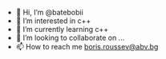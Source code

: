 - 👋 Hi, I’m @batebobii
- 👀 I’m interested in c++
- 🌱 I’m currently learning c++
- 💞️ I’m looking to collaborate on ...
- 📫 How to reach me boris.roussev@abv.bg

<!---
batebobii/batebobii is a ✨ special ✨ repository because its `README.md` (this file) appears on your GitHub profile.
You can click the Preview link to take a look at your changes.
--->
